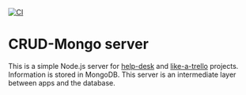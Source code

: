 [![CI](https://github.com/solarlime/crud-mongo-server/actions/workflows/main.yml/badge.svg)](https://github.com/solarlime/crud-mongo-server/actions/workflows/main.yml)
# CRUD-Mongo server
This is a simple Node.js server for [help-desk](https://github.com/solarlime/help-desk) and [like-a-trello](https://github.com/solarlime/like-a-trello) projects.
Information is stored in MongoDB. This server is an intermediate layer between apps and the database.
